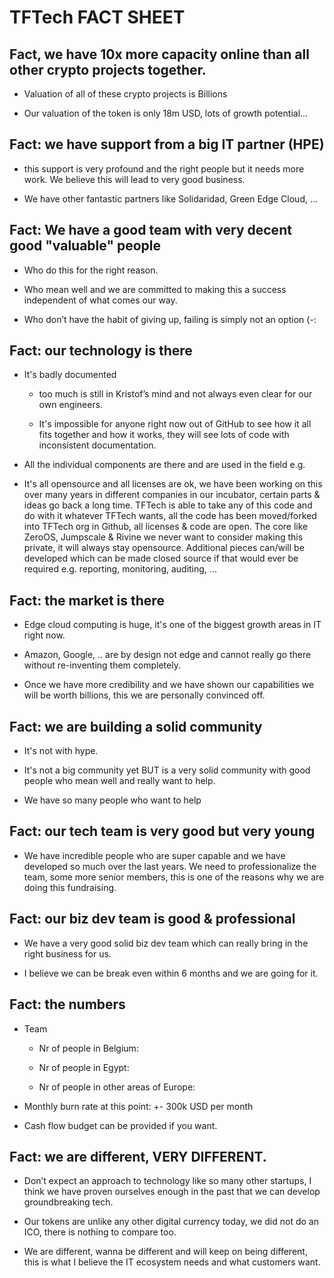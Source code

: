# TFTech FACT SHEET

## Fact, we have 10x more capacity online than all other crypto projects together.

* Valuation of all of these crypto projects is Billions

* Our valuation of the token is only 18m USD, lots of growth potential...

## Fact: we have support from a big IT partner (HPE)

* this support is very profound and the right people but it needs more work. We believe this will lead to very good business.

* We have other fantastic partners like Solidaridad, Green Edge Cloud, ...

## Fact: We have a good team with very decent good "valuable" people

* Who do this for the right reason.

* Who mean well and we are committed to making this a success independent of what comes our way.

* Who don’t have the habit of giving up, failing is simply not an option (-:

## Fact: our technology is there

* It's badly documented

    * too much is still in Kristof’s mind and not always even clear for our own engineers.

    * It's impossible for anyone right now out of GitHub to see how it all fits together and how it works, they will see lots of code with inconsistent documentation.

* All the individual components are there and are used in the field e.g. 

* It's all opensource and all licenses are ok, we have been working on this over many years in different companies in our incubator, certain parts & ideas go back a long time.
TFTech is able to take any of this code and do with it whatever TFTech wants, all the code has been moved/forked into TFTech org in Github, all licenses & code are open. The core like ZeroOS, Jumpscale & Rivine we never want to consider making this private, it will always stay opensource. Additional pieces can/will be developed which can be made closed source if that would ever be required e.g. reporting, monitoring, auditing, ...

## Fact: the market is there

* Edge cloud computing is huge, it's one of the biggest growth areas in IT right now.

* Amazon, Google, .. are by design not edge and cannot really go there without re-inventing them completely.

* Once we have more credibility and we have shown our capabilities we will be worth billions, this we are personally convinced off.

## Fact: we are building a solid community

* It's not with hype.

* It's not a big community yet BUT is a very solid community with good people who mean well and really want to help.

* We have so many people who want to help

## Fact: our tech team is very good but very young

* We have incredible people who are super capable and we have developed so much over the last years. We need to professionalize the team, some more senior members, this is one of the reasons why we are doing this fundraising.

## Fact: our biz dev team is good & professional

* We have a very good solid biz dev team which can really bring in the right business for us.

* I believe we can be break even within 6 months and we are going for it.

## Fact: the numbers

* Team

    * Nr of people in Belgium:

    * Nr of people in Egypt:

    * Nr of people in other areas of Europe:

* Monthly burn rate at this point: +- 300k USD per month

* Cash flow budget can be provided if you want.

## Fact: we are different, VERY DIFFERENT.

* Don’t expect an approach to technology like so many other startups, I think we have proven ourselves enough in the past that we can develop groundbreaking tech.

* Our tokens are unlike any other digital currency today, we did not do an ICO, there is nothing to compare too.

* We are different, wanna be different and will keep on being different, this is what I believe the IT ecosystem needs and what customers want.
